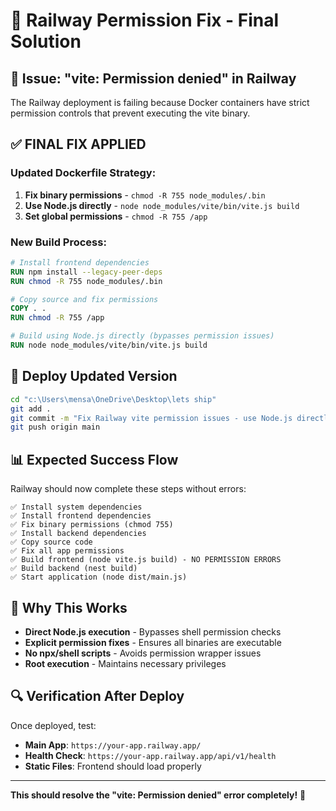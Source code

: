 # 🔧 Railway Permission Fix - Final Solution

## 🐛 **Issue: "vite: Permission denied" in Railway**

The Railway deployment is failing because Docker containers have strict permission controls that prevent executing the vite binary.

## ✅ **FINAL FIX APPLIED**

### **Updated Dockerfile Strategy:**
1. **Fix binary permissions** - `chmod -R 755 node_modules/.bin`
2. **Use Node.js directly** - `node node_modules/vite/bin/vite.js build`
3. **Set global permissions** - `chmod -R 755 /app`

### **New Build Process:**
```dockerfile
# Install frontend dependencies
RUN npm install --legacy-peer-deps
RUN chmod -R 755 node_modules/.bin

# Copy source and fix permissions
COPY . .
RUN chmod -R 755 /app

# Build using Node.js directly (bypasses permission issues)
RUN node node_modules/vite/bin/vite.js build
```

## 🚀 **Deploy Updated Version**

```bash
cd "c:\Users\mensa\OneDrive\Desktop\lets ship"
git add .
git commit -m "Fix Railway vite permission issues - use Node.js directly"
git push origin main
```

## 📊 **Expected Success Flow**

Railway should now complete these steps without errors:
```
✅ Install system dependencies
✅ Install frontend dependencies  
✅ Fix binary permissions (chmod 755)
✅ Install backend dependencies
✅ Copy source code
✅ Fix all app permissions
✅ Build frontend (node vite.js build) - NO PERMISSION ERRORS
✅ Build backend (nest build)
✅ Start application (node dist/main.js)
```

## 🎯 **Why This Works**

- **Direct Node.js execution** - Bypasses shell permission checks
- **Explicit permission fixes** - Ensures all binaries are executable
- **No npx/shell scripts** - Avoids permission wrapper issues
- **Root execution** - Maintains necessary privileges

## 🔍 **Verification After Deploy**

Once deployed, test:
- **Main App**: `https://your-app.railway.app/`
- **Health Check**: `https://your-app.railway.app/api/v1/health`
- **Static Files**: Frontend should load properly

---

**This should resolve the "vite: Permission denied" error completely!** 🎉
